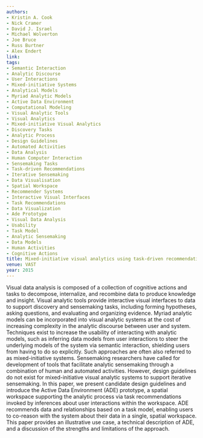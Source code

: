 ```yaml
---
authors:
- Kristin A. Cook
- Nick Cramer
- David J. Israel
- Michael Wolverton
- Joe Bruce
- Russ Burtner
- Alex Endert
link:
tags:
- Semantic Interaction
- Analytic Discourse
- User Interactions
- Mixed-initiative Systems
- Analytical Models
- Myriad Analytic Models
- Active Data Environment
- Computational Modeling
- Visual Analytic Tools
- Visual Analytics
- Mixed-initiative Visual Analytics
- Discovery Tasks
- Analytic Process
- Design Guidelines
- Automated Activities
- Data Analysis
- Human Computer Interaction
- Sensemaking Tasks
- Task-driven Recommendations
- Iterative Sensemaking
- Data Visualisation
- Spatial Workspace
- Recommender Systems
- Interactive Visual Interfaces
- Task Recommendations
- Data Visualization
- Ade Prototype
- Visual Data Analysis
- Usability
- Task Model
- Analytic Sensemaking
- Data Models
- Human Activities
- Cognitive Actions
title: Mixed-initiative visual analytics using task-driven recommendations.
venue: VAST
year: 2015
---
```

Visual data analysis is composed of a collection of cognitive actions and tasks to decompose, internalize, and recombine data to produce knowledge and insight. Visual analytic tools provide interactive visual interfaces to data to support discovery and sensemaking tasks, including forming hypotheses, asking questions, and evaluating and organizing evidence. Myriad analytic models can be incorporated into visual analytic systems at the cost of increasing complexity in the analytic discourse between user and system. Techniques exist to increase the usability of interacting with analytic models, such as inferring data models from user interactions to steer the underlying models of the system via semantic interaction, shielding users from having to do so explicitly. Such approaches are often also referred to as mixed-initiative systems. Sensemaking researchers have called for development of tools that facilitate analytic sensemaking through a combination of human and automated activities. However, design guidelines do not exist for mixed-initiative visual analytic systems to support iterative sensemaking. In this paper, we present candidate design guidelines and introduce the Active Data Environment (ADE) prototype, a spatial workspace supporting the analytic process via task recommendations invoked by inferences about user interactions within the workspace. ADE recommends data and relationships based on a task model, enabling users to co-reason with the system about their data in a single, spatial workspace. This paper provides an illustrative use case, a technical description of ADE, and a discussion of the strengths and limitations of the approach.